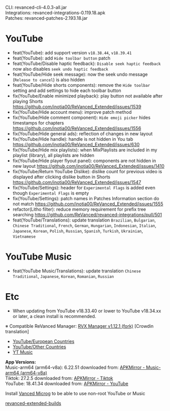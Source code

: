 CLI: revanced-cli-4.0.3-all.jar  
Integrations: revanced-integrations-0.119.18.apk  
Patches: revanced-patches-2.193.18.jar  

YouTube
==
- feat(YouTube): add support version `v18.38.44`, `v18.39.41`
- feat(YouTube): add `Hide toolbar button` patch
- feat(YouTube/Disable haptic feedback): `Disable seek haptic feedback` now also disables `seek undo haptic feedback`
- feat(YouTube/Hide seek message): now the seek undo message (`Release to cancel`) is also hidden
- feat(YouTube/Hide shorts components): remove the `Hide toolbar` setting and add settings to hide each toolbar button
- fix(YouTube/Enable minimized playback): play button not available after playing Shorts https://github.com/inotia00/ReVanced_Extended/issues/1539
- fix(YouTube/Hide account menu): improve patch method
- fix(YouTube/Hide comment component): `Hide emoji picker` hides timestamps for chapters https://github.com/inotia00/ReVanced_Extended/issues/1556
- fix(YouTube/Hide general ads): reflection of changes in new layout
- fix(YouTube/Hide handle): handle is not hidden in You tab https://github.com/inotia00/ReVanced_Extended/issues/630
- fix(YouTube/Hide mix playlists): when MixPlaylists are included in my playlist (library), all playlists are hidden
- fix(YouTube/Hide player flyout panel): components are not hidden in new layout https://github.com/inotia00/ReVanced_Extended/issues/1410
- fix(YouTube/Return YouTube Dislike): dislike count for previous video is displayed after clicking dislike button in Shorts https://github.com/inotia00/ReVanced_Extended/issues/1547
- fix(YouTube/Settings): header for `Experimental Flags` is added even though `Experimental Flags` is empty
- fix(YouTube/Settings): patch names in Patches Information section do not match https://github.com/inotia00/ReVanced_Extended/issues/1555
- refactor(Litho filter): reduce memory requirement for prefix tree searching https://github.com/ReVanced/revanced-integrations/pull/501
- feat(YouTube/Translations): update translation
`Brazilian`, `Bulgarian`, `Chinese Traditional`, `French`, `German`, `Hungarian`, `Indonesian`, `Italian`, `Japanese`, `Korean`, `Polish`, `Russian`, `Spanish`, `Turkish`, `Ukrainian`, `Vietnamese`


YouTube Music
==
- feat(YouTube Music/Translations): update translation
`Chinese Traditional`, `Japanese`, `Korean`, `Romanian`, `Russian`


Etc
==
- When updating from YouTube v18.33.40 or lower to YouTube v18.34.xx or later, a clean install is recommended.


※ Compatible ReVanced Manager: [RVX Manager v1.12.1 (fork)](https://github.com/inotia00/revanced-manager/releases/tag/v1.12.1)
[Crowdin translation]
- [YouTube/European Countries](https://crowdin.com/project/revancedextendedeu)
- [YouTube/Other Countries](https://crowdin.com/project/revancedextended)
- [YT Music](https://crowdin.com/project/revanced-music-extended)

  
**App Versions:**  
Music-arm64 (arm64-v8a): 6.22.51
downloaded from: [APKMirror - Music-arm64 (arm64-v8a)](https://www.apkmirror.com/apk/google-inc/youtube-music/youtube-music-6-22-51-release/youtube-music-6-22-51-android-apk-download/)  
Tiktok: 27.2.5
downloaded from: [APKMirror - Tiktok](https://www.apkmirror.com/apk/tiktok-pte-ltd/tik-tok-including-musical-ly/tik-tok-including-musical-ly-27-2-5-release/tiktok-27-2-5-android-apk-download/)  
YouTube: 18.41.34
downloaded from: [APKMirror - YouTube](https://www.apkmirror.com/apk/google-inc/youtube/youtube-18-41-34-release/youtube-18-41-34-2-android-apk-download/)  

Install [Vanced Microg](https://github.com/inotia00/VancedMicroG/releases) to be able to use non-root YouTube or Music  

[revanced-extended-builds](https://github.com/E85Addict/revanced-extended-builds)  
